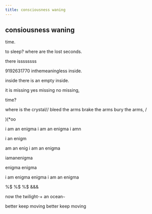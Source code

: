 ```yaml
---
title: consciousness waning
---
```


## consiousness waning

time.

to sleep?
where are the lost seconds.


there issssssss

9192631770
inthemeaningless inside.


inside
there is an empty inside.




it is missing yes missing no missing,

time?


where is the crystal//
bleed the arms brake the arms bury the arms,
/

)(*oo



i am an enigma
i am an enigma
i amn

i an enigm

am an enig
i am an enigma


iamanenigma

enigma
enigma




i am enigma
enigma
i am an enigma



%$
%$
%$
&&&

now the twilight-+
an ocean`~`

better keep moving better keep moving
